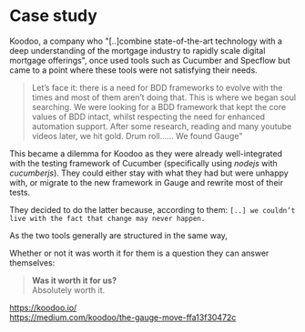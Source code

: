 # Case study

Koodoo, a company who "[..]combine state-of-the-art technology with a deep understanding of the mortgage industry to rapidly scale digital mortgage offerings", once used tools such as Cucumber and Specflow but came to a point where these tools were not satisfying their needs.

>Let’s face it: there is a need for BDD frameworks to evolve with the times and most of them aren’t doing that.
This is where we began soul searching. We were looking for a BDD framework that kept the core values of BDD intact,
whilst respecting the need for enhanced automation support. After some research, reading and many youtube videos later, we hit gold.
Drum roll…… We found Gauge"

This became a dilemma for Koodoo as they were already well-integrated with the testing framework of Cucumber (specifically using _nodejs_ with _cucumberjs_). They could either stay with what they had but were unhappy with, or migrate to the new framework in Gauge and rewrite most of their tests.

They decided to do the latter because, according to them:  `[..] we couldn’t live with the fact that change may never happen.`

As the two tools generally are structured in the same way, 

Whether or not it was worth it for them is a question they can answer themselves:

>**Was it worth it for us?**  
Absolutely worth it.

https://koodoo.io/  
https://medium.com/koodoo/the-gauge-move-ffa13f30472c
